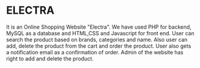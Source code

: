 # ELECTRA
It is an Online Shopping Website "Electra".
We have used PHP for backend, MySQL as a database and HTML,CSS and Javascript for front end.
User can search the product based on brands, categories and name.
Also user can add, delete the product from the cart and order the product.
User also gets a notification email as a confirmation of order.
Admin of the website has right to add and delete the product.
